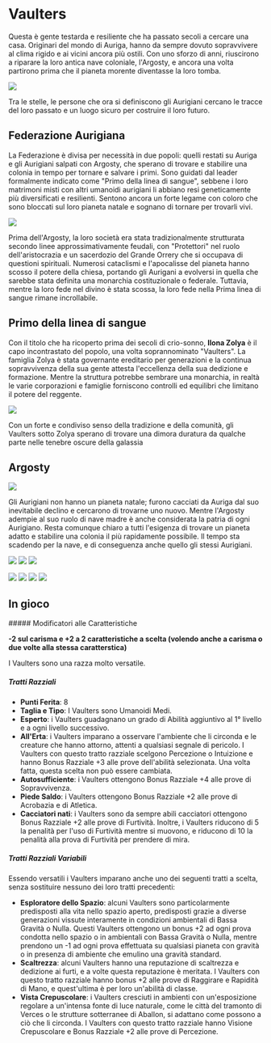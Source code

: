 # Vaulters
Questa è gente testarda e resiliente che ha passato secoli a cercare una casa. Originari del mondo di Auriga, hanno da sempre dovuto sopravvivere al clima rigido e ai vicini ancora più ostili. Con uno sforzo di anni, riuscirono a riparare la loro antica nave coloniale, l'Argosty, e ancora una volta partirono prima che il pianeta morente diventasse la loro tomba.

![](../../assets/custom_theme/space/images/vaulters/1.jpg)

Tra le stelle, le persone che ora si definiscono gli Aurigiani cercano le tracce del loro passato e un luogo sicuro per costruire il loro futuro.

## Federazione Aurigiana
La Federazione è divisa per necessità in due popoli: quelli restati su Auriga e gli Aurigiani salpati con Argosty, che sperano di trovare e stabilire una colonia in tempo per tornare e salvare i primi. Sono guidati dal leader formalmente indicato come "Primo della linea di sangue", sebbene i loro matrimoni misti con altri umanoidi aurigiani li abbiano resi geneticamente più diversificati e resilienti. Sentono ancora un forte legame con coloro che sono bloccati sul loro pianeta natale e sognano di tornare per trovarli vivi.

![](../../assets/custom_theme/space/images/vaulters/2.jpg)

Prima dell'Argosty, la loro società era stata tradizionalmente strutturata secondo linee approssimativamente feudali, con "Protettori" nel ruolo dell'aristocrazia e un sacerdozio del Grande Orrery che si occupava di questioni spirituali. Numerosi cataclismi e l'apocalisse del pianeta hanno scosso il potere della chiesa, portando gli Aurigani a evolversi in quella che sarebbe stata definita una monarchia costituzionale o federale. Tuttavia, mentre la loro fede nel divino è stata scossa, la loro fede nella Prima linea di sangue rimane incrollabile.

## Primo della linea di sangue
Con il titolo che ha ricoperto prima dei secoli di crio-sonno, **Ilona Zolya** è il capo incontrastato del popolo, una volta soprannominato "Vaulters". La famiglia Zolya è stata governante ereditario per generazioni e la continua sopravvivenza della sua gente attesta l'eccellenza della sua dedizione e formazione. Mentre la struttura potrebbe sembrare una monarchia, in realtà le varie corporazioni e famiglie forniscono controlli ed equilibri che limitano il potere del reggente.

![](../../assets/custom_theme/space/images/vaulters/3.jpg)

Con un forte e condiviso senso della tradizione e della comunità, gli Vaulters sotto Zolya sperano di trovare una dimora duratura da qualche parte nelle tenebre oscure della galassia


## Argosty

![](../../assets/custom_theme/space/images/vaulters/4.jpg)

Gli Aurigiani non hanno un pianeta natale; furono cacciati da Auriga dal suo inevitabile declino e cercarono di trovarne uno nuovo. Mentre l'Argosty adempie al suo ruolo di nave madre è anche considerata la patria di ogni Aurigiano. Resta comunque chiaro a tutti l'esigenza di trovare un pianeta adatto e stabilire una colonia il più rapidamente possibile. Il tempo sta scadendo per la nave, e di conseguenza anche quello gli stessi Aurigiani.

![](../../assets/custom_theme/space/images/vaulters/9.webp)
![](../../assets/custom_theme/space/images/vaulters/10.webp)
![](../../assets/custom_theme/space/images/vaulters/11.webp)

![](../../assets/custom_theme/space/images/vaulters/8.jpg) ![](../../assets/custom_theme/space/images/vaulters/7.jpg) ![](../../assets/custom_theme/space/images/vaulters/6.jpg) ![](../../assets/custom_theme/space/images/vaulters/5.jpg)

## In gioco

##### Modificatori alle Caratteristiche

**-2 sul carisma e +2 a 2 caratteristiche a scelta (volendo anche a carisma o due volte alla stessa caratterstica)**

I Vaulters sono una razza molto versatile.

##### Tratti Razziali

- **Punti Ferita**: 8
- **Taglia e Tipo**: I Vaulters sono Umanoidi Medi.
- **Esperto**: i Vaulters guadagnano un grado di Abilità aggiuntivo al 1° livello e a ogni livello successivo.
- **All'Erta**: i Vaulters imparano a osservare l'ambiente che li circonda e le creature che hanno attorno, attenti a qualsiasi segnale di pericolo. I Vaulters con questo tratto razziale scelgono Percezione o Intuizione e hanno Bonus Razziale +3 alle prove dell'abilità selezionata. Una volta fatta, questa scelta non può essere cambiata.
- **Autosufficiente**: i Vaulters ottengono Bonus Razziale +4 alle prove di Sopravvivenza.
- **Piede Saldo**: i Vaulters ottengono Bonus Razziale +2 alle prove di Acrobazia e di Atletica.
- **Cacciatori nati**: i Vaulters sono da sempre abili cacciatori ottengono Bonus Razziale +2 alle prove di Furtività. Inoltre, i Vaulters riducono di 5 la penalità per l'uso di Furtività mentre si muovono, e riducono di 10 la penalità alla prova di Furtività per prendere di mira.

##### Tratti Razziali Variabili

Essendo versatili i Vaulters imparano anche uno dei seguenti tratti a scelta, senza sostituire nessuno dei loro tratti precedenti:

- **Esploratore dello Spazio**: alcuni Vaulters sono particolarmente predisposti alla vita nello spazio aperto, predisposti grazie a diverse generazioni vissute interamente in condizioni ambientali di Bassa Gravità o Nulla. Questi Vaulters ottengono un bonus +2 ad ogni prova condotta nello spazio o in ambientali con Bassa Gravità o Nulla, mentre prendono un -1 ad ogni prova effettuata su qualsiasi pianeta con gravità o in presenza di ambiente che emulino una gravità standard.
- **Scaltrezza**: alcuni Vaulters hanno una reputazione di scaltrezza e dedizione ai furti, e a volte questa reputazione è meritata. I Vaulters con questo tratto razziale hanno bonus +2 alle prove di Raggirare e Rapidità di Mano, e quest'ultima è per loro un'abilità di classe.
- **Vista Crepuscolare**: i Vaulters cresciuti in ambienti con un'esposizione regolare a un'intensa fonte di luce naturale, come le città del tramonto di Verces o le strutture sotterranee di Aballon, si adattano come possono a ciò che li circonda. I Vaulters con questo tratto razziale hanno Visione Crepuscolare e Bonus Razziale +2 alle prove di Percezione.
